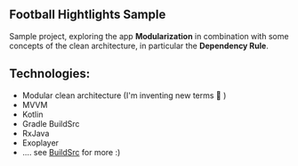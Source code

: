 ## Football Hightlights Sample
Sample project, exploring the app **Modularization** in combination with some concepts of the clean architecture, in particular the **Dependency Rule**.

## Technologies:

- Modular clean architecture (I'm inventing new terms 🙂 )
- MVVM
- Kotlin
- Gradle BuildSrc
- RxJava
- Exoplayer
- .... see [BuildSrc](https://github.com/medhdj/highlights/blob/master/buildSrc/src/main/java/dependency/Libraries.kt) for more :)
